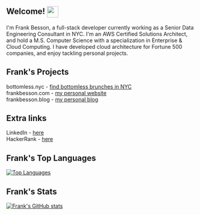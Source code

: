 ## Welcome! <img src="https://frankbesson.com/static/icons/frankbesson.ico" style="width: 30px; height: 30px; text-align: center; vertical-align: middle;">
I'm Frank Besson, a full-stack developer currently working as a Senior Data Engineering Consultant in NYC. I'm an AWS Certified Solutions Architect, and hold a M.S. Computer Science with a specialization in Enterprise & Cloud Computing. I have developed cloud architecture for Fortune 500 companies, and enjoy tackling personal projects.

## Frank's Projects
bottomless.nyc - [find bottomless brunches in NYC]( https://bottomless.nyc )<br/>
frankbesson.com - [my personal website]( https://frankbesson.com )<br/>
frankbesson.blog - [my personal blog]( https://frankbesson.blog )

## Extra links
LinkedIn - [here]( https://www.linkedin.com/in/frankbesson/ )<br/>
HackerRank - [here]( https://www.hackerrank.com/frankbesson )

## Frank's Top Languages
[![Top Languages](https://github-readme-stats.vercel.app/api/top-langs/?username=frank-besson&layout=compact)](https://github.com/anuraghazra/github-readme-stats)

## Frank's Stats
[![Frank's GitHub stats](https://github-readme-stats.vercel.app/api?username=frank-besson)](https://github.com/anuraghazra/github-readme-stats)

<!--
**frank-besson/frank-besson** is a ✨ _special_ ✨ repository because its `README.md` (this file) appears on your GitHub profile.
Here are some ideas to get you started:
- 🔭 I’m currently working on ...
- 🌱 I’m currently learning ...
- 👯 I’m looking to collaborate on ...
- 🤔 I’m looking for help with ...
- 💬 Ask me about ...
- 📫 How to reach me: ...
- 😄 Pronouns: ...
- ⚡ Fun fact: ...
-->
